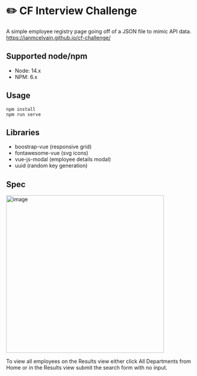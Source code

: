 # :pencil2: CF Interview Challenge
A simple employee registry page going off of a JSON file to mimic API data.
https://ianmcelvain.github.io/cf-challenge/

## Supported node/npm
- Node: 14.x
- NPM: 6.x

## Usage
```
npm install
npm run serve
```

## Libraries

- boostrap-vue (responsive grid)
- fontawesome-vue (svg icons)
- vue-js-modal (employee details modal)
- uuid (random key generation)

## Spec
<img width="425" alt="image" src="https://github.com/ianmcelvain/cf-challenge/assets/45335671/662dff85-decd-4b68-87bd-5ddc366b28f6">



To view all employees on the Results view either click All Departments from Home or in the Results view submit the search form with no input.

